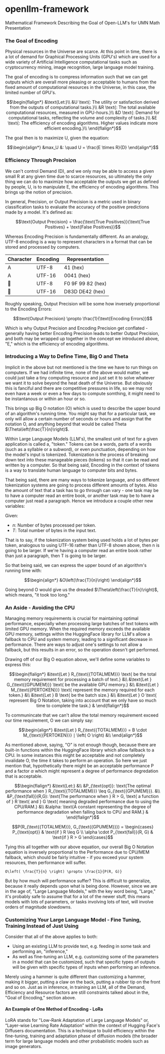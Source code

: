 # openllm-framework
Mathematical Framework Describing the Goal of Open-LLM's for UMN Math Presentation

### The Goal of Encoding

Physical resources in the Universe are scarce. At this point in time, there is a lot of demand for Graphical Processing Units (GPU's) which are used for a wide variety of Artificial Intelligence computational tasks such as cryptocurrency mining, image recognition, large language model training.

The goal of encoding is to compress information such that we can get outputs which are overall more pleasing or acceptable to humans from the fixed amount of computational resources in the Universe, in this case, the limited number of GPU's.

```math
\begin{flalign*}
&\text{Let:}\\
&U \text{: The utility or satisfaction derived from the outputs of computational tasks.}\\
&R \text{: The total available computational resources, measured in GPU-hours.}\\
&D \text{: Demand for computational tasks, reflecting the volume and complexity of tasks.}\\
&E \text{: The efficiency of encoding algorithms. Higher values indicate more efficient encoding.}\\
\end{flalign*}
```

The goal then is to maximize U, given the equation:

```math
\begin{align*}
&max_U &: \quad U = \frac{E \times R}{D}
\end{align*}
```

### Efficiency Through Precision

We can't control Demand (D), and we only may be able to access a given small R at any given time due to scarce resources, so ultimately the only thing we can do to maximize how acceptable the outputs we get as defined by people, U, is to manipulate E, the efficiency of encoding algorithms. This brings up the notion of precision.

In general, Precision, or Output Precision is a metric used in binary classification tasks to evaluate the accuracy of the positive predictions made by a model. It's defined as:

```math
\text{Output Precision} = \frac{\text{True Positives}}{\text{True Positives} + \text{False Positives}}
```

Whereas Encoding Precision is fundamentally different. As an analogy, UTF-8 encoding is a way to represent characters in a format that can be stored and processed by computers. 

| Character | Encoding | Representation                      |
|-----------|----------|-------------------------------------|
| A         | UTF-8    | 41 (hex)                            |
| A         | UTF-16   | 0041 (hex)                          |
| 🙂        | UTF-8    | F0 9F 99 82 (hex)                   |
| 🙂        | UTF-16   | D83D DE42 (hex)                     |


Roughly speaking, Output Precision will be some how inversely proportional to the Encoding Errors:

```math
\text{Output Precision} \propto \frac{1}{\text{Encoding Errors}}
```
Which is why Output Precision and Encoding Precision get conflated - generally having better Encoding Precision leads to better Output Precision, and both may be wrapped up together in the concept we introduced above, "E," which is the efficiency of encoding algorithms.

### Introducing a Way to Define Time, Big O and Theta

Implicit in the above but not mentioned is the time we have to run things on computers. If we had infinite time, none of the above would matter, we could just take a tiny computing resource and just set it to solve whatever we want it to solve beyond the heat death of the Universe. But obviously this is fanciful and there are competitive pressures in life, so we may not even have a week or even a few days to compute somthing, it might need to be instantanous or within an hour or so.

This brings up Big O notation (O) which is used to describe the upper bound of an algorithm's running time. You might say that for a particular task, we only will allow a certain number of seconds or hours and assign that the notation O, and anything beyond that would be called Theta $\Theta\left(\frac{T}{n}\right)$.

Within Large Language Models (LLM's), the smallest unit of text for a given application is called a, "token." Tokens can be a words, parts of a words (such as a syllable or a subword), or even punctuation, depending on how the model's input is tokenized. Tokenization is the process of breaking down text into these manageable pieces (tokens) so that it can be read and written by a computer. So that being said, Encoding in the context of tokens is a way to translate human language to computer bits and bytes.

That being said, there are many ways to tokenize language, and so different tokenization systems are going to process different amounts of bytes. Also the amount of text that a task has to go through can vary - one task may be to have a computer read an entire book, or another task may be to have a computer just read a paragraph. Hence we introduce a couple other new variables:

Given:

- $n$: Number of bytes processed per token.
- $T$: Total number of bytes in the input text.

That is to say, if the tokenization system being used holds a lot of bytes per token, analogous to using UTF-16 rather than UTF-8 shown above, then n is going to be larger. If we're having a computer read an entire book rather than just a paragraph, then T is going to be larger.

So that being said, we can express the upper bound of an algorithm's running time with:


```math
\begin{align*}
&O\left(\frac{T}{n}\right)
\end{align*}
```

Going beyond O would give us the dreaded $\Theta\left(\frac{T}{n}\right)$, which means, "it took too long."

### An Aside - Avoiding the CPU

Managing memory requirements is crucial for maintaining optimal performance, especially when processing large batches of text tokens with limited GPU memory. When the required memory exceeds the available GPU memory, settings within the HuggingFace library for LLM's allow a fallback to CPU and system memory, leading to a significant decrease in performance. There are ways to adjust one's settings to not allow a fallback, but this results in an error, so the operation doesn't get performed.

Drawing off of our Big O equation above, we'll define some variables to express this:

```math
\begin{flalign*}
&\text{Let } R_{\text{{TOTALMEM}}} \text{ be the total memory requirement for processing a batch of text.} &\\
&\text{Let } G_{\text{{GPUMEM}}} \text{ be the available GPU memory.} &\\
&\text{Let } M_{\text{{PERTOKEN}}} \text{ represent the memory required for each token.} &\\
&\text{Let } B \text{ be the batch size.} &\\
&\text{Let } O \text{ represent Big O Notation, taking into account that we only have so much time to complete the task.} &
\end{flalign*}
```
To communincate that we can't allow the total memory requirement exceed our time requirement, O we can simply say:

```math
\begin{align*}
&\text{Let } R_{\text{{TOTALMEM}}} = B \cdot M_{\text{{PERTOKEN}}} ∣ \left( O \right) &\\
\end{align*}
```

As mentioned above, saying, "O" is not enough though, because there are built-in functions within the HuggingFace library which allow fallback to a CPU. In some instances this might be acceptable and not completely invalidate O, the time it takes to perform an operation. So here we just mention that, hypothetically there might be an acceptable performance P and a factor $\alpha$ which might represent a degree of performance degredation that is acceptable.

```math
\begin{flalign*}
&\text{Let:} &\\
&P_{\text{opt}}: \text{The optimal performance when } R_{\text{{TOTALMEM}}} \leq G_{\text{{GPUMEM}}}. &\\
&P_{\text{fall}}(R,G): \text{The performance when } R > G, \text{ a function of } R \text{ and } G \text{ meaning degraded performance due to using the CPU/RAM.} &\\
&\alpha: \text{A constant representing the degree of performance degradation when falling back to CPU and RAM.} &
\end{flalign*}
```

```math
P(R_{\text{{TOTALMEM}}}, G_{\text{{GPUMEM}}}) = 
\begin{cases} 
P_{\text{opt}} & \text{if } R \leq G \\
\alpha \cdot P_{\text{fall}}(R, G) & \text{if } R > G
\end{cases}
```

Tying this all together with our above equation, our overall Big O Notation equation is inversely proportional to the Performance due to CPU/MEM fallback, which should be fairly intuitive - if you exceed your system resources, then performance will suffer.

```
O\left( \frac{T}{n} \right) \propto \frac{1}{P(R, G)}
```
But by how much will performance suffer? This is difficult to generalize, because it really depends upon what is being done. However, since we are in the age of, "Large Language Models," with the key word being, "Large," it's probably safe to assume that for a lot of the newer stuff, this means models with lots of parameters, or tasks involving lots of text, will involve orders of magnitude slowdowns.

### Customizing Your Large Language Model - Fine Tuning, Training Instead of Just Using

Consider that all of the above applies to both:

* Using an existing LLM to provide text, e.g. feeding in some task and performing an, "inference,"
* As well as fine-tuning an LLM, e.g. customizing some of the parameters in a model that can be customized, such that specific types of outputs will be given with specific types of inputs when performing an inference.

Merely using a hammer is quite different than customizing a hammer, making it bigger, putting a claw on the back, putting a rubber tip on the front and so on. Just as in inference, in training an LLM, all of the Demand, Efficiency and Resource factors are still constraints talked about in the, "Goal of Encoding," section above.

#### An Example of One Method of Encoding - LoRa

LoRA stands for "Low-Rank Adaptation of Large Language Models" or, “Layer-wise Learning Rate Adaptation” within the context of Hugging Face's Diffusers documentation. This is a technique to build efficiency within the fine-tuning, training and adaptation phase of diffusion models (the broader term for large language models and other probabilistic models such as image generators.


